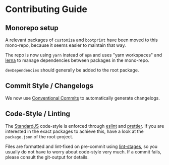 # Contributing Guide

## Monorepo setup

A relevant packages of `customize` and `bootprint` have been moved to this
mono-repo, because it seems easier to maintain that way.

The repo is now using `yarn` instead of `npm` and uses "yarn workspaces" and [lerna](https://npmjs.com/package/lerna)
to manage dependencies between packages in the mono-repo.

`devDependencies` should generally be added to the root package.

## Commit Style / Changelogs

We now use [Conventional Commits](https://www.conventionalcommits.org/en/v1.0.0/) to automatically
generate changelogs.

## Code-Style / Linting

The [StandardJS](https://standardjs.com/) code-style is enforced through [eslint](https://npmjs.com/package/eslint) and [prettier](https://npmjs.com/package/prettier).
If you are interested in the exact packages to achieve this, have a look at the `package.json` of the root-project.

Files are formatted and lint-fixed on pre-commit using [lint-stages](https://npmjs.com/package/lint-stages), so you usually do not have to
worry about code-style very much. If a commit fails, please consult the git-output for details.


